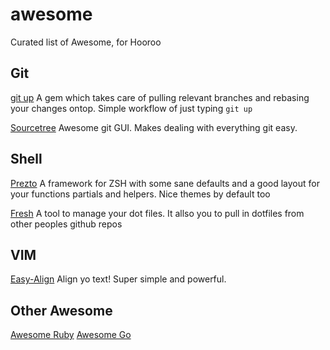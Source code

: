 # awesome
Curated list of Awesome, for Hooroo


## Git
[git up](https://github.com/aanand/git-up) A gem which takes care of pulling relevant branches and rebasing your changes ontop. Simple workflow of just typing `git up`

[Sourcetree](https://www.sourcetreeapp.com/) Awesome git GUI. Makes dealing with everything git easy.

## Shell
[Prezto](https://github.com/sorin-ionescu/prezto) A framework for ZSH with some sane defaults and a good layout for your functions partials and helpers. Nice themes by default too

[Fresh](http://freshshell.com/) A tool to manage your dot files. It allso you to pull in dotfiles from other peoples github repos

## VIM
[Easy-Align](https://github.com/junegunn/vim-easy-align) Align yo text! Super simple and powerful.

## Other Awesome
[Awesome Ruby](https://github.com/markets/awesome-ruby)
[Awesome Go](https://github.com/avelino/awesome-go)

